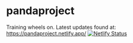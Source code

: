 # pandaproject

Training wheels on.
Latest updates found at: https://pandaproject.netlify.app/
[![Netlify Status](https://api.netlify.com/api/v1/badges/5565b62d-5a6e-4cc4-94ce-fd6539f3b23d/deploy-status)](https://app.netlify.com/sites/pandaproject/deploys)
